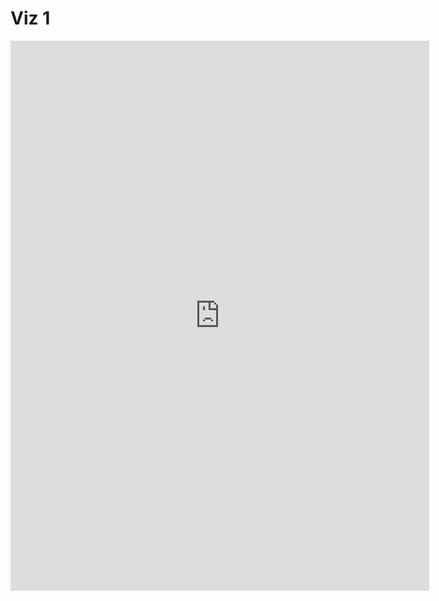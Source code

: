 # Viz 1
<iframe seamless frameborder="0" src="https://public.tableau.com/views/MainCitiesofFrosinone/Dashboard1?:embed=yes&:display_count=yes&:showVizHome=no" width = '670' height = '880' scrolling = 'Yes' ></iframe>    

